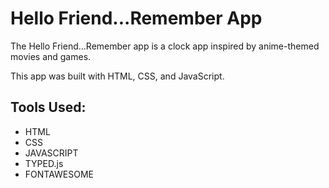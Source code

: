 # Hello Friend...Remember App

The Hello Friend...Remember app is a clock app inspired by anime-themed movies and games.

This app was built with HTML, CSS, and JavaScript.

## Tools Used:
- HTML
- CSS
- JAVASCRIPT
- TYPED.js
- FONTAWESOME
